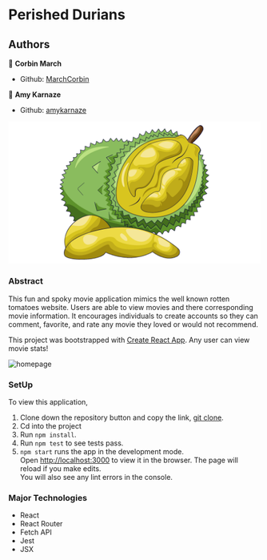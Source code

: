 # Perished Durians

## Authors

👤 **Corbin March**
- Github: [MarchCorbin](https://github.com/MarchCorbin)

👤 **Amy Karnaze**
- Github: [amykarnaze](https://github.com/amykarnaze/bon-appetit/commits?author=relyt4me)

![logo](src/Assets/durianlogo.png)

### Abstract

This fun and spoky movie application mimics the well known rotten tomatoes website. Users are able to view movies and there corresponding movie information. It encourages individuals to create accounts so they can comment, favorite, and rate any movie they loved or would not recommend.

This project was bootstrapped with [Create React App](https://github.com/facebook/create-react-app).
Any user can view movie stats!

![homepage](https://media.giphy.com/media/hTJF0gJtHlxSc4JVJO/giphy.gif
)

### SetUp

To view this application,
1) Clone down the repository button and copy the link, [git clone](git@github.com:MarchCorbin/amy-corbin-rancidtomatillos.git).
2) Cd into the project
3) Run `npm install`.
4) Run `npm test` to see tests pass.
5) `npm start` runs the app in the development mode.<br />
Open [http://localhost:3000](http://localhost:3000) to view it in the browser.
The page will reload if you make edits.<br />
You will also see any lint errors in the console.

### Major Technologies
* React
* React Router
* Fetch API
* Jest
* JSX
